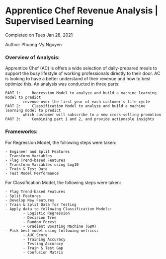 # Apprentice Chef Revenue Analysis | Supervised Learning

Completed on Tues Jan 28, 2021 

Author: Phuong-Vy Nguyen 

### Overview of Analysis:
Apprentice Chef (AC) is offers a wide selection of daily-prepared meals to support the busy lifestyle of working professionals directly to their door. AC is looking to have a better understand of their revenue and how to best optimize this. An analysis was conducted in three parts:
  
    PART 1: 	Regression Model to analyze and build a machine learning model to predict 
    		revenue over the first year of each customer's life cycle 
    PART 2: 	Classification Model to analyze and build a machine learning model to predict 
    		which customer will subscribe to a new cross-selling promotion
    PART 3: 	Combining part 1 and 2, and provide actionable insights 

### Frameworks: 
For Regression Model, the following steps were taken: 

    - Engineer and Split Features 
    - Transform Variables
    - Flag Trend-based Features 
    - Transform Variables using Log10 
    - Train & Test Data
    - Test Model Performance 

For Classification Model, the following steps were taken: 

    - Flag Trend-based Features 
    - Split Features 
    - Develop New Features 
    - Train & Split Data for Testing
    - Apply data to following Classification Models:
	        - Logistic Regression
	        - Decision Tree
	        - Random Forest
	        - Gradient Boosting Machine (GBM)
    - Pick best model using following metrics: 
            - AUC Score    
            - Training Accuracy
            - Testing Accuracy                     
            - Train & Test Gap 
            - Confusion Matrix 
